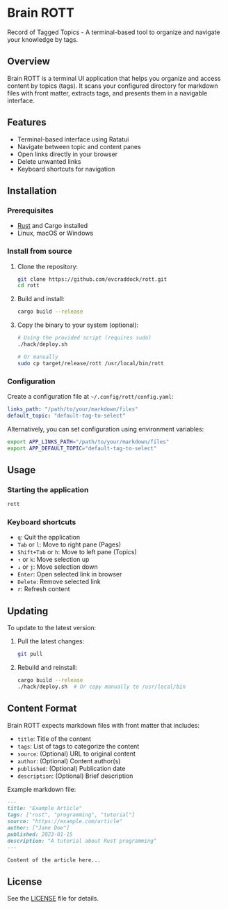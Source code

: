 # Brain ROTT

Record of Tagged Topics - A terminal-based tool to organize and navigate your knowledge by tags.

## Overview

Brain ROTT is a terminal UI application that helps you organize and access content by topics (tags). It scans your configured directory for markdown files with front matter, extracts tags, and presents them in a navigable interface.

## Features

- Terminal-based interface using Ratatui
- Navigate between topic and content panes
- Open links directly in your browser
- Delete unwanted links
- Keyboard shortcuts for navigation

## Installation

### Prerequisites

- [Rust](https://www.rust-lang.org/tools/install) and Cargo installed
- Linux, macOS or Windows

### Install from source

1. Clone the repository:
   ```bash
   git clone https://github.com/evcraddock/rott.git
   cd rott
   ```

2. Build and install:
   ```bash
   cargo build --release
   ```

3. Copy the binary to your system (optional):
   ```bash
   # Using the provided script (requires sudo)
   ./hack/deploy.sh
   
   # Or manually
   sudo cp target/release/rott /usr/local/bin/rott
   ```

### Configuration

Create a configuration file at `~/.config/rott/config.yaml`:

```yaml
links_path: "/path/to/your/markdown/files"
default_topic: "default-tag-to-select"
```

Alternatively, you can set configuration using environment variables:

```bash
export APP_LINKS_PATH="/path/to/your/markdown/files"
export APP_DEFAULT_TOPIC="default-tag-to-select"
```

## Usage

### Starting the application

```bash
rott
```

### Keyboard shortcuts

- `q`: Quit the application
- `Tab` or `l`: Move to right pane (Pages)
- `Shift+Tab` or `h`: Move to left pane (Topics)
- `↑` or `k`: Move selection up
- `↓` or `j`: Move selection down
- `Enter`: Open selected link in browser
- `Delete`: Remove selected link
- `r`: Refresh content

## Updating

To update to the latest version:

1. Pull the latest changes:
   ```bash
   git pull
   ```

2. Rebuild and reinstall:
   ```bash
   cargo build --release
   ./hack/deploy.sh  # Or copy manually to /usr/local/bin
   ```

## Content Format

Brain ROTT expects markdown files with front matter that includes:

- `title`: Title of the content
- `tags`: List of tags to categorize the content
- `source`: (Optional) URL to original content
- `author`: (Optional) Content author(s)
- `published`: (Optional) Publication date
- `description`: (Optional) Brief description

Example markdown file:

```markdown
---
title: "Example Article"
tags: ["rust", "programming", "tutorial"]
source: "https://example.com/article"
author: ["Jane Doe"]
published: 2023-01-15
description: "A tutorial about Rust programming"
---

Content of the article here...
```

## License

See the [LICENSE](LICENSE) file for details.